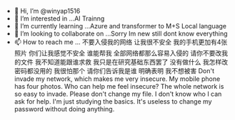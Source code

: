 - 👋 Hi, I’m @winyap1516
- 👀 I’m interested in ...AI Trainng
- 🌱 I’m currently learning ...Azure and transformer to M+S Local language
- 💞️ I’m looking to collaborate on ...Sorry Im new still dont know everything
- 📫 How to reach me ...
不要入侵我的网络  让我很不安全 我的手机更加有4张照片 你们让我感觉不安全
谁能帮我 全部网络都那么容易入侵的
请你不要改我的文件 我不知道能跟谁求救
我只是在研究基础东西罢了 没有做什么 我怎样改密码都没用的 
我很怕那个 请你们告诉我是谁 明确表明 我不想被害 
Don't invade my network, which makes me very insecure. My mobile phone has four photos. Who can help me feel insecure? The whole network is so easy to invade. Please don't change my file. I don't know who I can ask for help. I'm just studying the basics. It's useless to change my password without doing anything.
<!---
winyap1516/winyap1516 is a ✨ special ✨ repository because its `README.md` (this file) appears on your GitHub profile.
You can click the Preview link to take a look at your changes.
--->
